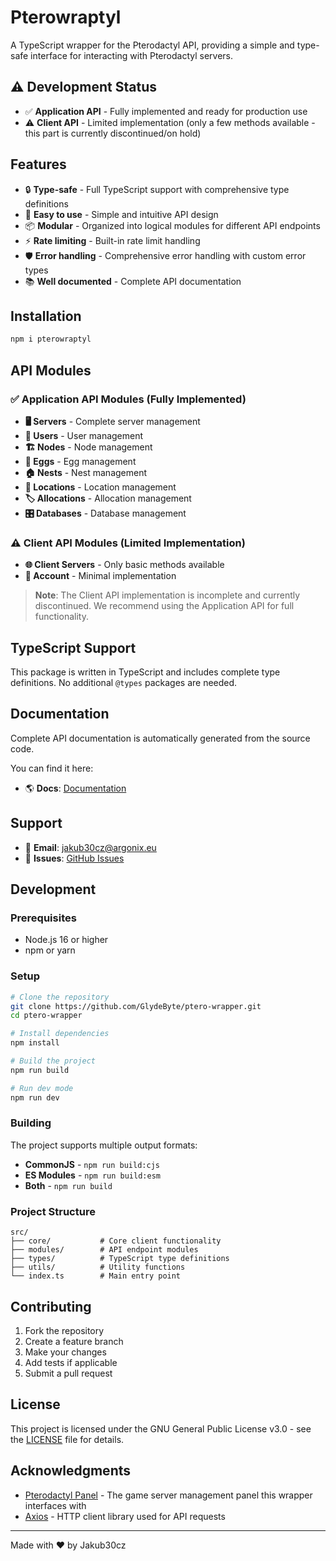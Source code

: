# Pterowraptyl

A TypeScript wrapper for the Pterodactyl API, providing a simple and type-safe interface for interacting with Pterodactyl servers.

## ⚠️ Development Status

- ✅ **Application API** - Fully implemented and ready for production use
- ⚠️ **Client API** - Limited implementation (only a few methods available - this part is currently discontinued/on hold)

## Features

- 🔒 **Type-safe** - Full TypeScript support with comprehensive type definitions
- 🚀 **Easy to use** - Simple and intuitive API design
- 📦 **Modular** - Organized into logical modules for different API endpoints
- ⚡ **Rate limiting** - Built-in rate limit handling
- 🛡️ **Error handling** - Comprehensive error handling with custom error types
- 📚 **Well documented** - Complete API documentation

## Installation

```bash
npm i pterowraptyl
```

## API Modules

### ✅ Application API Modules (Fully Implemented)
- **🖥️ Servers** - Complete server management
- **👥 Users** - User management
- **🏗️ Nodes** - Node management
- **🥚 Eggs** - Egg management
- **🏠 Nests** - Nest management
- **📍 Locations** - Location management
- **🏷️ Allocations** - Allocation management
- **🎛️ Databases** - Database management

### ⚠️ Client API Modules (Limited Implementation)
- **🌐 Client Servers** - Only basic methods available
- **👤 Account** - Minimal implementation

> **Note**: The Client API implementation is incomplete and currently discontinued. We recommend using the Application API for full functionality.

## TypeScript Support

This package is written in TypeScript and includes complete type definitions. No additional `@types` packages are needed.

## Documentation

Complete API documentation is automatically generated from the source code. 

You can find it here:
- 🌎 **Docs**: [Documentation](https://docs.glydebyte.online)

## Support

- 📧 **Email**: jakub30cz@argonix.eu
- 🐛 **Issues**: [GitHub Issues](https://github.com/GlydeByte/ptero-wrapper/issues)

## Development

### Prerequisites

- Node.js 16 or higher
- npm or yarn

### Setup

```bash
# Clone the repository
git clone https://github.com/GlydeByte/ptero-wrapper.git
cd ptero-wrapper

# Install dependencies
npm install

# Build the project
npm run build

# Run dev mode
npm run dev
```

### Building

The project supports multiple output formats:

- **CommonJS** - `npm run build:cjs`
- **ES Modules** - `npm run build:esm`
- **Both** - `npm run build`

### Project Structure

```
src/
├── core/           # Core client functionality
├── modules/        # API endpoint modules
├── types/          # TypeScript type definitions
├── utils/          # Utility functions
└── index.ts        # Main entry point
```

## Contributing

1. Fork the repository
2. Create a feature branch
3. Make your changes
4. Add tests if applicable
5. Submit a pull request

## License

This project is licensed under the GNU General Public License v3.0 - see the [LICENSE](LICENSE) file for details.

## Acknowledgments

- [Pterodactyl Panel](https://pterodactyl.io/) - The game server management panel this wrapper interfaces with
- [Axios](https://axios-http.com/) - HTTP client library used for API requests

---

Made with ❤️ by Jakub30cz